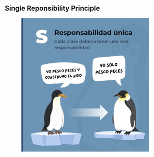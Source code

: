 ## Single Reponsibility Principle
<p align="center">
  <img src="./S.jpg" alt="Single" width="400"/>
</p>
